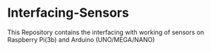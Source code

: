 # Interfacing-Sensors
This Repository contains the interfacing with working of sensors on Raspberry Pi(3b) and Arduino (UNO/MEGA/NANO)

